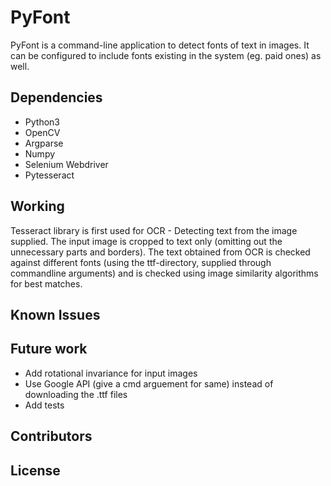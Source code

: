 # PyFont

PyFont is a command-line application to detect fonts of text in images. It can be configured to include fonts existing in the system (eg. paid ones) as well.

## Dependencies

- Python3
- OpenCV
- Argparse
- Numpy
- Selenium Webdriver
- Pytesseract

## Working

Tesseract library is first used for OCR - Detecting text from the image supplied. The input image is cropped to text only (omitting out the unnecessary parts and borders). The text obtained from OCR is checked against different fonts (using the ttf-directory, supplied through commandline arguments) and is checked using image similarity algorithms for best matches.

## Known Issues

## Future work

- Add rotational invariance for input images
- Use Google API (give a cmd arguement for same) instead of downloading the .ttf files
- Add tests

## Contributors

## License

